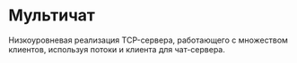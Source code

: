# Мультичат

Низкоуровневая реализация TCP-сервера, работающего с множеством клиентов, используя потоки
и клиента для чат-сервера.